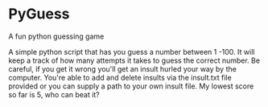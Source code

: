 # PyGuess
A fun python guessing game


A simple python script that has you guess a number between 1 -100. It will keep a track of how many attempts it takes to guess the correct number. Be careful, if you get it wrong you'll get an insult hurled your way by the computer. You're able to add and delete insults via the insult.txt file provided or you can supply a path to your own insult file. My lowest score so far is 5, who can beat it?
